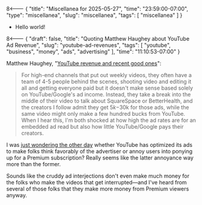8<--- { "title": "Miscellanea for 2025-05-27", "time": "23:59:00-07:00", "type": "miscellanea", "slug": "miscellanea", "tags": [ "miscellanea" ] }

- Hello world!

8<--- { "draft": false, "title": "Quoting Matthew Haughey about YouTube Ad Revenue", "slug": "youtube-ad-revenues", "tags": [ "youtube", "business", "money", "ads", "advertising" ], "time": "11:10:53-07:00" }

Matthew Haughey, "[YouTube revenue and recent good ones](https://a.wholelottanothing.org/youtube-revenue-and-recent-good-ones/)":

> For high-end channels that put out weekly videos, they often have a team of 4-5 people behind the scenes, shooting video and editing it all and getting everyone paid but it doesn't make sense based solely on YouTube/Google's ad income. Instead, they take a break into the middle of their video to talk about SquareSpace or BetterHealth, and the creators I follow admit they get $5k-$30k for those ads, while the same video might only make a few hundred bucks from YouTube. When I hear this, I'm both shocked at how high the ad rates are for an embedded ad read but also how little YouTube/Google pays their creators.

I was [just wondering the other day](https://blog.lmorchard.com/2025/05/16/ads-ruining-youtube/) whether YouTube has optimized its ads to make folks think favorably of the advertiser or annoy users into ponying up for a Premium subscription? Really seems like the latter annoyance way more than the former.

Sounds like the cruddy ad interjections don't even make much money for the folks who make the videos that get interrupted—and I've heard from several of those folks that they make more money from Premium viewers anyway.
